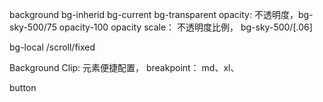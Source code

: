 background bg-inherid bg-current bg-transparent
opacity: 不透明度，bg-sky-500/75   opacity-100
opacity scale： 不透明度比例， bg-sky-500/[.06]


bg-local /scroll/fixed

Background Clip: 元素便捷配置，
breakpoint： md、xl、

button